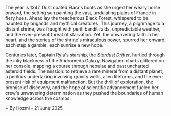 
The year is 1347.  Dust coated Elara's boots as she urged her weary horse onward, the setting sun painting the vast, undulating plains of France in fiery hues.  Ahead lay the treacherous Black Forest, whispered to be haunted by brigands and mythical creatures.  This journey, a pilgrimage to a distant shrine, was fraught with peril:  bandit raids, unpredictable weather, and the ever-present threat of starvation. Yet, the unwavering faith in her heart, and the stories of the shrine's miraculous power, spurred her onward, each step a gamble, each sunrise a new hope.


Centuries later, Captain Ryla's starship, the *Stardust Drifter*, hurtled through the inky blackness of the Andromeda Galaxy.  Navigation charts glittered on her console, mapping a course through nebulae and past uncharted asteroid fields.  The mission: to retrieve a rare mineral from a distant planet, a perilous undertaking involving gravity wells, alien lifeforms, and the ever-present risk of equipment malfunction.  But the thrill of exploration, the promise of discovery, and the hope of scientific advancement fueled her crew's unwavering determination as they pushed the boundaries of human knowledge across the cosmos.

~ By Hozmi - 21 June 2025
